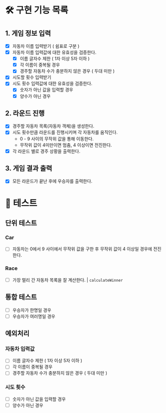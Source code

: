 # 🛠️ 구현 기능 목록

## 1. 게임 정보 입력

- [x] 자동차 이름 입력받기 ( 쉼표로 구분 )
- [x] 자동차 이름 입력값에 대한 유효성을 검증한다.
  - [x] 이름 글자수 제한 ( 1자 이상 5자 이하 )
  - [x] 각 이름이 중복될 경우
  - [x] 경주할 자동차 수가 충분하지 않은 경우 ( 두대 미만 )
- [x] 시도할 횟수 입력받기
- [x] 시도 횟수 입력값에 대한 유효성을 검증한다.
  - [x] 숫자가 아닌 값을 입력할 경우
  - [x] 양수가 아닌 경우

## 2. 라운드 진행

- [x] 경주할 자동차 목록(자동차 객체)을 생성한다.
- [x] 시도 횟수만큼 라운드를 진행시키며 각 자동차를 움직인다.
  - 0 - 9 사이의 무작위 값을 통해 이동한다.
  - 무작위 값이 4미만이면 멈춤, 4 이상이면 전진한다.
- [x] 각 라운드 별로 경주 상황을 출력한다.

## 3. 게임 결과 출력

- [x] 모든 라운드가 끝난 후에 우승자를 출력한다.


# 📐 테스트

## 단위 테스트

### Car

- [ ] 자동차는 0에서 9 사이에서 무작위 값을 구한 후 무작위 값이 4 이상일 경우에 전진한다.

### Race

- [ ] 가장 멀리 간 자동차 목록을 잘 계산한다. | `calculateWinner`  

## 통합 테스트

- [ ] 우승자가 한명일 경우 
- [ ] 우승자가 여러명일 경우

## 예외처리

### 자동차 입력값 
  - [ ] 이름 글자수 제한 ( 1자 이상 5자 이하 )
  - [ ] 각 이름이 중복될 경우
  - [ ] 경주할 자동차 수가 충분하지 않은 경우 ( 두대 미만 )

### 시도 횟수 
  - [ ] 숫자가 아닌 값을 입력할 경우
  - [ ] 양수가 아닌 경우
